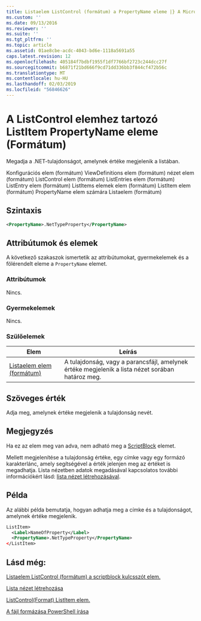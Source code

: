 ```yaml
---
title: Listaelem ListControl (formátum) a PropertyName eleme |} A Microsoft Docs
ms.custom: ''
ms.date: 09/13/2016
ms.reviewer: ''
ms.suite: ''
ms.tgt_pltfrm: ''
ms.topic: article
ms.assetid: 01ae8cbe-acdc-4043-bd6e-1118a5691a55
caps.latest.revision: 12
ms.openlocfilehash: 405184f7bdbf1955f1df7766bf2723c244dcc27f
ms.sourcegitcommit: b6871f21bd666f9cd71dd336bb3f844cf472b56c
ms.translationtype: MT
ms.contentlocale: hu-HU
ms.lasthandoff: 02/03/2019
ms.locfileid: "56846626"
---
```

# <a name="propertyname-element-for-listitem-for-listcontrol-format"></a>A ListControl elemhez tartozó ListItem PropertyName eleme (Formátum)

Megadja a .NET-tulajdonságot, amelynek értéke megjelenik a listában.

Konfigurációs elem (formátum) ViewDefinitions elem (formátum) nézet elem (formátum) ListControl elem (formátum) ListEntries elem (formátum) ListEntry elem (formátum) ListItems elemek elem (formátum) ListItem elem (formátum) PropertyName elem számára Listaelem (formátum)

## <a name="syntax"></a>Szintaxis

```xml
<PropertyName>.NetTypeProperty</PropertyName>
```

## <a name="attributes-and-elements"></a>Attribútumok és elemek

A következő szakaszok ismertetik az attribútumokat, gyermekelemek és a fölérendelt eleme a `PropertyName` elemet.

### <a name="attributes"></a>Attribútumok

Nincs.

### <a name="child-elements"></a>Gyermekelemek

Nincs.

### <a name="parent-elements"></a>Szülőelemek

|Elem|Leírás|
|-------------|-----------------|
|[Listaelem elem (formátum)](./listitem-element-for-listitems-for-listcontrol-format.md)|A tulajdonság, vagy a parancsfájl, amelynek értéke megjelenik a lista nézet sorában határoz meg.|

## <a name="text-value"></a>Szöveges érték

Adja meg, amelynek értéke megjelenik a tulajdonság nevét.

## <a name="remarks"></a>Megjegyzés

Ha ez az elem meg van adva, nem adható meg a [ScriptBlock](./scriptblock-element-for-listitem-for-listcontrol-format.md) elemet.

Mellett megjelenítése a tulajdonság értéke, egy címke vagy egy formázó karakterlánc, amely segítségével a érték jelenjen meg az értéket is megadhatja. Lista nézetben adatok megadásával kapcsolatos további információkért lásd: [lista nézet létrehozásával](./creating-a-list-view.md).

## <a name="example"></a>Példa

Az alábbi példa bemutatja, hogyan adhatja meg a címke és a tulajdonságot, amelynek értéke megjelenik.

```xml
ListItem>
  <Label>NameOfProperty</Label>
  <PropertyName>.NetTypeProperty</PropertyName>
</ListItem>

```

## <a name="see-also"></a>Lásd még:

[Listaelem ListControl (formátum) a scriptblock kulcsszót elem.](./scriptblock-element-for-listitem-for-listcontrol-format.md)

[Lista nézet létrehozása](./creating-a-list-view.md)

[ListControl(Format) ListItem elem.](./listitem-element-for-listitems-for-listcontrol-format.md)

[A fájl formázása PowerShell írása](./writing-a-powershell-formatting-file.md)
